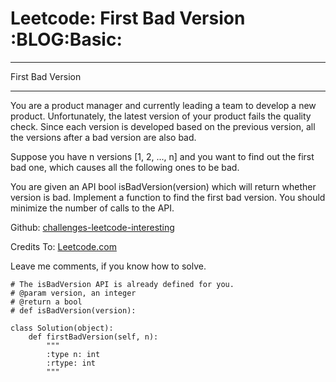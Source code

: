 # Leetcode: First Bad Version     :BLOG:Basic:


---

First Bad Version  

---

You are a product manager and currently leading a team to develop a new product. Unfortunately, the latest version of your product fails the quality check. Since each version is developed based on the previous version, all the versions after a bad version are also bad.  

Suppose you have n versions [1, 2, ..., n] and you want to find out the first bad one, which causes all the following ones to be bad.  

You are given an API bool isBadVersion(version) which will return whether version is bad. Implement a function to find the first bad version. You should minimize the number of calls to the API.  

Github: [challenges-leetcode-interesting](https://github.com/DennyZhang/challenges-leetcode-interesting/tree/master/first-bad-version)  

Credits To: [Leetcode.com](https://leetcode.com/problems/first-bad-version/description/)  

Leave me comments, if you know how to solve.  

    # The isBadVersion API is already defined for you.
    # @param version, an integer
    # @return a bool
    # def isBadVersion(version):
    
    class Solution(object):
        def firstBadVersion(self, n):
            """
            :type n: int
            :rtype: int
            """